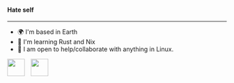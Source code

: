 <h4>Hate self</h4>

---

- 🌍 I'm based in Earth
- 🧠 I'm learning Rust and Nix
- 🤝 I am open to help/collaborate with anything in Linux.

<div>
  <img src="https://cdn.rawgit.com/oh-my-fish/oh-my-fish/e4f1c2e0219a17e2c748b824004c8d0b38055c16/docs/logo.svg" width="40px" style="display: inline-block; margin-right: 10px;">
  <img src="https://banner2.cleanpng.com/20180414/zgw/avft8evyi.webp" width="40px" height="40px" style="display: inline-block;">
  
</div>
